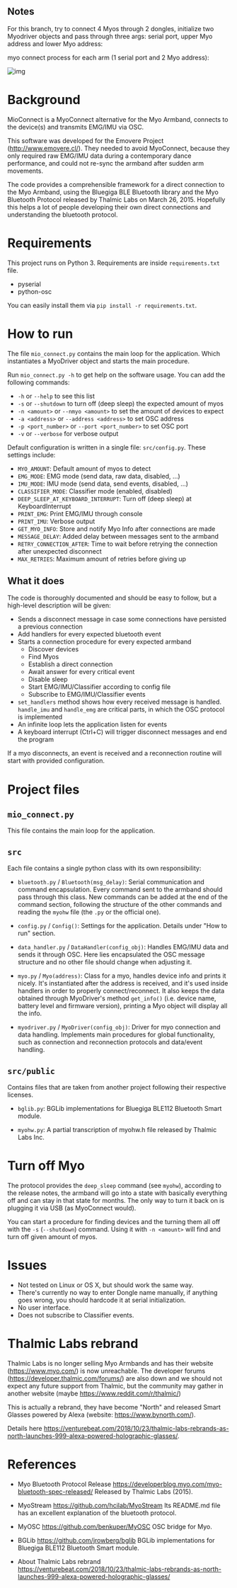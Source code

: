 ## Notes

For this branch, try to connect 4 Myos through 2 dongles, initialize two Myodriver objects and pass through three args: serial port, upper Myo address and lower Myo address:

myo connect process for each arm (1 serial port and 2 Myo address):

 ![img](https://documents.lucid.app/documents/51ac79f2-4454-4d06-b891-bec94625818d/pages/0_0?a=768&x=-43&y=-52&w=1390&h=1773&store=1&accept=image%2F*&auth=LCA%20b3a9b52473ffa560c50c7f134b13005299e3ad0a-ts%3D1652295289)





# Background

MioConnect is a MyoConnect alternative for the Myo Armband, connects to the device(s) and transmits EMG/IMU via OSC.

This software was developed for the Emovere Project (http://www.emovere.cl/). They needed to avoid MyoConnect, because
they only required raw EMG/IMU data during a contemporary dance performance, and could not re-sync the armband after
sudden arm movements.

The code provides a comprehensible framework for a direct connection to the Myo Armband, using the Bluegiga BLE
Bluetooth library and the Myo Bluetooth Protocol released by Thalmic Labs on March 26, 2015. Hopefully this helps a lot
of people developing their own direct connections and understanding the bluetooth protocol.

# Requirements

This project runs on Python 3. Requirements are inside `requirements.txt` file.

* pyserial
* python-osc

You can easily install them via `pip install -r requirements.txt`.

# How to run
The file `mio_connect.py` contains the main loop for the application. Which instantiates a MyoDriver object and starts
the main procedure.

Run `mio_connect.py -h` to get help on the software usage. You can add the following commands:
* `-h` or `--help` to see this list
* `-s` or `--shutdown` to turn off (deep sleep) the expected amount of myos
* `-n <amount>` or `--nmyo <amount>` to set the amount of devices to expect
* `-a <address>` or `--address <address>` to set OSC address
* `-p <port_number>` or `--port <port_number>` to set OSC port
* `-v` or `--verbose` for verbose output

Default configuration is written in a single file: `src/config.py`. These settings include:
* `MYO_AMOUNT`: Default amount of myos to detect
* `EMG_MODE`: EMG mode (send data, raw data, disabled, ...)
* `IMU_MODE`: IMU mode (send data, send events, disabled, ...)
* `CLASSIFIER_MODE`: Classifier mode (enabled, disabled)
* `DEEP_SLEEP_AT_KEYBOARD_INTERRUPT`: Turn off (deep sleep) at KeyboardInterrupt
* `PRINT_EMG`: Print EMG/IMU through console
* `PRINT_IMU`: Verbose output
* `GET_MYO_INFO`: Store and notify Myo Info after connections are made
* `MESSAGE_DELAY`: Added delay between messages sent to the armband
* `RETRY_CONNECTION_AFTER`: Time to wait before retrying the connection after unexpected disconnect
* `MAX_RETRIES`: Maximum amount of retries before giving up

## What it does
The code is thoroughly documented and should be easy to follow, but a high-level description will be given:
* Sends a disconnect message in case some connections have persisted a previous connection
* Add handlers for every expected bluetooth event
* Starts a connection procedure for every expected armband
  * Discover devices
  * Find Myos
  * Establish a direct connection
  * Await answer for every critical event
  * Disable sleep
  * Start EMG/IMU/Classifier according to config file
  * Subscribe to EMG/IMU/Classifier events
* `set_handlers` method shows how every received message is handled. `handle_imu` and `handle_emg` are critical parts,
in which the OSC protocol is implemented
* An infinite loop lets the application listen for events 
* A keyboard interrupt (Ctrl+C) will trigger disconnect messages and end the program

If a myo disconnects, an event is received and a reconnection routine will start with provided configuration.

# Project files

## `mio_connect.py`

This file contains the main loop for the application.

## `src`

Each file contains a single python class with its own responsibility:

* `bluetooth.py` / `Bluetooth(msg_delay)`: Serial communication and command encapsulation. Every command sent to the
armband should pass through this class. New commands can be added at the end of the command section, following the
structure of the other commands and reading the `myohw` file (the `.py` or the official one).

* `config.py` / `Config()`: Settings for the application. Details under "How to run" section.

* `data_handler.py` / `DataHandler(config_obj)`: Handles EMG/IMU data and sends it through OSC. Here lies encapsulated
the OSC message structure and no other file should change when adjusting it.

* `myo.py` / `Myo(address)`: Class for a myo, handles device info and prints it nicely. It's instantiated after the
address is received, and it's used inside handlers in order to properly connect/reconnect. It also keeps the data
obtained through MyoDriver's method `get_info()` (i.e. device name, battery level and firmware version), printing a Myo
object will display all the info.

* `myodriver.py` / `MyoDriver(config_obj)`: Driver for myo connection and data handling. Implements main procedures for
global functionality, such as connection and reconnection protocols and data/event handling.

## `src/public`

Contains files that are taken from another project following their respective licenses.

* `bglib.py`:  BGLib implementations for Bluegiga BLE112 Bluetooth Smart module.

* `myohw.py`: A partial transcription of myohw.h file released by Thalmic Labs Inc.


# Turn off Myo
The protocol provides the `deep_sleep` command (see `myohw`), according to the release notes, the armband will go into
a state with basically everything off and can stay in that state for months. The only way to turn it back on is plugging
it via USB (as MyoConnect would).

You can start a procedure for finding devices and the turning them all off with the `-s` (`--shutdown`) command. Using
it with `-n <amount>` will find and turn off given amount of myos.

# Issues

* Not tested on Linux or OS X, but should work the same way.
* There's currently no way to enter Dongle name manually, if anything goes wrong, you should hardcode it at serial
initialization.
* No user interface.
* Does not subscribe to Classifier events.

# Thalmic Labs rebrand

Thalmic Labs is no longer selling Myo Armbands and has their website (https://www.myo.com/) is now unreachable. The
developer forums (https://developer.thalmic.com/forums/) are also down and we should not expect any future support from
Thalmic, but the community may gather in another website (maybe https://www.reddit.com/r/thalmic/)

This is actually a rebrand, they have become "North" and released Smart Glasses powered by Alexa (website:
https://www.bynorth.com/).

Details here
https://venturebeat.com/2018/10/23/thalmic-labs-rebrands-as-north-launches-999-alexa-powered-holographic-glasses/.

# References
* Myo Bluetooth Protocol Release 
https://developerblog.myo.com/myo-bluetooth-spec-released/
Released by Thalmic Labs (2015).

* MyoStream
https://github.com/hcilab/MyoStream
Its README.md file has an excellent explanation of the bluetooth protocol.

* MyOSC
https://github.com/benkuper/MyOSC
OSC bridge for Myo.

* BGLib
https://github.com/jrowberg/bglib
BGLib implementations for Bluegiga BLE112 Bluetooth Smart module.

* About Thalmic Labs rebrand
https://venturebeat.com/2018/10/23/thalmic-labs-rebrands-as-north-launches-999-alexa-powered-holographic-glasses/
